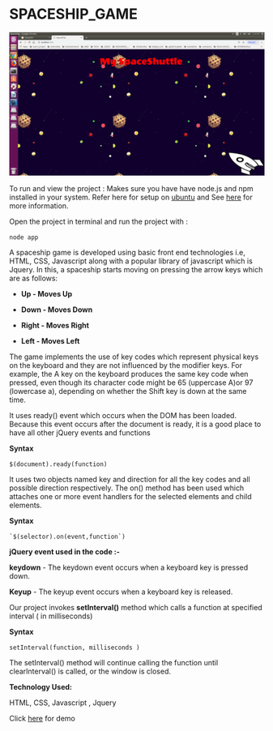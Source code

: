 # SPACESHIP_GAME

  ![Spaceship](img/spaceshuttle.png)

To run and view the project :
Makes sure you have  have node.js and npm installed in your system. Refer here for setup on [ubuntu](https://tecadmin.net/install-latest-nodejs-npm-on-ubuntu/) and See [here](https://nodejs.org/en/) for more information.

Open the project in terminal and run the project with :

    node app

A spaceship game is developed using basic front end technologies i.e, HTML, CSS, Javascript along with a popular library of javascript which is Jquery. In this, a spaceship starts moving on pressing the arrow keys which are as follows:

-   **Up - Moves Up**
    
-   **Down - Moves Down**
    
-   **Right - Moves Right**
    
-   **Left - Moves Left**
    

The game implements the use of key codes which represent physical keys on the keyboard and they are not influenced by the modifier keys.  For example, the A key on the keyboard produces the same key code when pressed, even though its character code might be 65 (uppercase A)or 97 (lowercase a), depending on whether the Shift key is down at the same time.

It uses ready() event which occurs when the DOM has been loaded.  Because this event occurs after the document is ready, it is a good place to have all other jQuery events and functions

**Syntax**

    $(document).ready(function)

It uses two objects named key and direction for all the key codes and all possible direction respectively. The on() method has been used which attaches one or more event handlers for the selected elements and child elements.

**Syntax**

    `$(selector).on(event,function`)

**jQuery event used in the code :-**

**keydown** - The keydown event occurs when a keyboard key is pressed down.

**Keyup** - The keyup event occurs when a keyboard key is released.

Our project invokes **setInterval()** method which calls a function at specified interval ( in milliseconds)

**Syntax**

    setInterval(function, milliseconds )

The setInterval() method will continue calling the function until clearInterval() is called, or the window is closed.

**Technology Used:**

HTML, CSS, Javascript , Jquery

Click [here](https://drive.google.com/open?id=1xjnenQ52M-Zv2MLhcTpmZbBfJJN5CMYD) for demo
